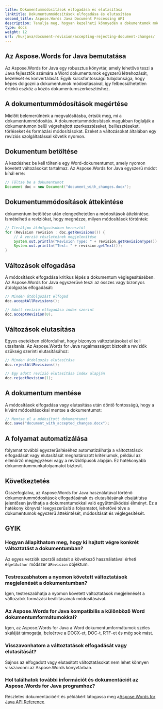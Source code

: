```yaml
---
title: Dokumentummódosítások elfogadása és elutasítása
linktitle: Dokumentummódosítások elfogadása és elutasítása
second_title: Aspose.Words Java Document Processing API
description: Tanulja meg, hogyan kezelheti könnyedén a dokumentumok módosításait az Aspose.Words for Java segítségével. A módosítások zökkenőmentes elfogadása és elutasítása.
type: docs
weight: 12
url: /hu/java/document-revision/accepting-rejecting-document-changes/
---
```


## Az Aspose.Words for Java bemutatása

Az Aspose.Words for Java egy robusztus könyvtár, amely lehetővé teszi a Java fejlesztők számára a Word dokumentumok egyszerű létrehozását, kezelését és konvertálását. Egyik kulcsfontosságú tulajdonsága, hogy képes dolgozni a dokumentumok módosításaival, így felbecsülhetetlen értékű eszköz a közös dokumentumszerkesztéshez.

## A dokumentummódosítások megértése

Mielőtt belemerülnénk a megvalósításba, értsük meg, mi a dokumentummódosítás. A dokumentummódosítások magukban foglalják a dokumentumon belül végrehajtott szerkesztéseket, beillesztéseket, törléseket és formázási módosításokat. Ezeket a változásokat általában egy revíziós szolgáltatással követik nyomon.

## Dokumentum betöltése

A kezdéshez be kell töltenie egy Word-dokumentumot, amely nyomon követett változásokat tartalmaz. Az Aspose.Words for Java egyszerű módot kínál erre:

```java
// Töltse be a dokumentumot
Document doc = new Document("document_with_changes.docx");
```

## Dokumentummódosítások áttekintése

dokumentum betöltése után elengedhetetlen a módosítások áttekintése. Ismételheti a revíziókat, hogy megnézze, milyen módosítások történtek:

```java
// Iteráljon átdolgozásokon keresztül
for (Revision revision : doc.getRevisions()) {
    // A verzió részleteinek megjelenítése
    System.out.println("Revision Type: " + revision.getRevisionType());
    System.out.println("Text: " + revision.getText());
}
```

## Változások elfogadása

A módosítások elfogadása kritikus lépés a dokumentum véglegesítésében. Az Aspose.Words for Java egyszerűvé teszi az összes vagy bizonyos átdolgozás elfogadását:

```java
// Minden átdolgozást elfogad
doc.acceptAllRevisions();

// Adott revízió elfogadása index szerint
doc.acceptRevision(0);
```

## Változások elutasítása

Egyes esetekben előfordulhat, hogy bizonyos változtatásokat el kell utasítania. Az Aspose.Words for Java rugalmasságot biztosít a revíziók szükség szerinti elutasításához:

```java
// Minden átdolgozás elutasítása
doc.rejectAllRevisions();

// Egy adott revízió elutasítása index alapján
doc.rejectRevision(1);
```

## A dokumentum mentése

A módosítások elfogadása vagy elutasítása után döntő fontosságú, hogy a kívánt módosításokkal mentse a dokumentumot:

```java
// Mentse el a módosított dokumentumot
doc.save("document_with_accepted_changes.docx");
```

## A folyamat automatizálása

folyamat további egyszerűsítéséhez automatizálhatja a változtatások elfogadását vagy elutasítását meghatározott kritériumok, például az ellenőrző megjegyzései vagy a revíziótípusok alapján. Ez hatékonyabb dokumentummunkafolyamatot biztosít.

## Következtetés

Összefoglalva, az Aspose.Words for Java használatával történő dokumentummódosítások elfogadásának és elutasításának elsajátítása jelentősen javíthatja a dokumentumokkal való együttműködési élményt. Ez a hatékony könyvtár leegyszerűsíti a folyamatot, lehetővé téve a dokumentumok egyszerű áttekintését, módosítását és véglegesítését.

## GYIK

### Hogyan állapíthatom meg, hogy ki hajtott végre konkrét változtatást a dokumentumban?

 Az egyes verziók szerzői adatait a következő használatával érheti el`getAuthor` módszer a`Revision` objektum.

### Testreszabhatom a nyomon követett változtatások megjelenését a dokumentumban?

Igen, testreszabhatja a nyomon követett változtatások megjelenését a változatok formázási beállításainak módosításával.

### Az Aspose.Words for Java kompatibilis a különböző Word dokumentumformátumokkal?

Igen, az Aspose.Words for Java a Word dokumentumformátumok széles skáláját támogatja, beleértve a DOCX-et, DOC-t, RTF-et és még sok mást.

### Visszavonhatom a változtatások elfogadását vagy elutasítását?

Sajnos az elfogadott vagy elutasított változtatásokat nem lehet könnyen visszavonni az Aspose.Words könyvtárban.

### Hol találhatok további információt és dokumentációt az Aspose.Words for Java programhoz?

 Részletes dokumentációért és példákért látogassa meg a[Aspose.Words for Java API Reference](https://reference.aspose.com/words/java/).